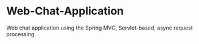 # Web-Chat-Application
Web chat application using the Spring MVC, Servlet-based, async request processing.
